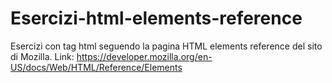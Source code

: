 # Esercizi-html-elements-reference
Esercizi con tag html seguendo la pagina HTML elements reference del sito di Mozilla.
Link:  https://developer.mozilla.org/en-US/docs/Web/HTML/Reference/Elements